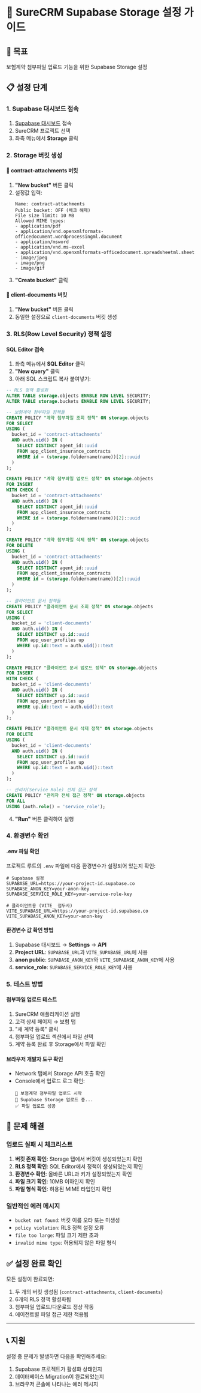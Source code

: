 # 📁 SureCRM Supabase Storage 설정 가이드

## 🎯 목표

보험계약 첨부파일 업로드 기능을 위한 Supabase Storage 설정

## 📋 설정 단계

### 1. Supabase 대시보드 접속

1. [Supabase 대시보드](https://app.supabase.com) 접속
2. SureCRM 프로젝트 선택
3. 좌측 메뉴에서 **Storage** 클릭

### 2. Storage 버킷 생성

#### 📂 contract-attachments 버킷

1. **"New bucket"** 버튼 클릭
2. 설정값 입력:
   ```
   Name: contract-attachments
   Public bucket: OFF (체크 해제)
   File size limit: 10 MB
   Allowed MIME types:
   - application/pdf
   - application/vnd.openxmlformats-officedocument.wordprocessingml.document
   - application/msword
   - application/vnd.ms-excel
   - application/vnd.openxmlformats-officedocument.spreadsheetml.sheet
   - image/jpeg
   - image/png
   - image/gif
   ```
3. **"Create bucket"** 클릭

#### 📂 client-documents 버킷

1. **"New bucket"** 버튼 클릭
2. 동일한 설정으로 `client-documents` 버킷 생성

### 3. RLS(Row Level Security) 정책 설정

#### SQL Editor 접속

1. 좌측 메뉴에서 **SQL Editor** 클릭
2. **"New query"** 클릭
3. 아래 SQL 스크립트 복사 붙여넣기:

```sql
-- RLS 정책 활성화
ALTER TABLE storage.objects ENABLE ROW LEVEL SECURITY;
ALTER TABLE storage.buckets ENABLE ROW LEVEL SECURITY;

-- 보험계약 첨부파일 정책들
CREATE POLICY "계약 첨부파일 조회 정책" ON storage.objects
FOR SELECT
USING (
  bucket_id = 'contract-attachments'
  AND auth.uid() IN (
    SELECT DISTINCT agent_id::uuid
    FROM app_client_insurance_contracts
    WHERE id = (storage.foldername(name))[2]::uuid
  )
);

CREATE POLICY "계약 첨부파일 업로드 정책" ON storage.objects
FOR INSERT
WITH CHECK (
  bucket_id = 'contract-attachments'
  AND auth.uid() IN (
    SELECT DISTINCT agent_id::uuid
    FROM app_client_insurance_contracts
    WHERE id = (storage.foldername(name))[2]::uuid
  )
);

CREATE POLICY "계약 첨부파일 삭제 정책" ON storage.objects
FOR DELETE
USING (
  bucket_id = 'contract-attachments'
  AND auth.uid() IN (
    SELECT DISTINCT agent_id::uuid
    FROM app_client_insurance_contracts
    WHERE id = (storage.foldername(name))[2]::uuid
  )
);

-- 클라이언트 문서 정책들
CREATE POLICY "클라이언트 문서 조회 정책" ON storage.objects
FOR SELECT
USING (
  bucket_id = 'client-documents'
  AND auth.uid() IN (
    SELECT DISTINCT up.id::uuid
    FROM app_user_profiles up
    WHERE up.id::text = auth.uid()::text
  )
);

CREATE POLICY "클라이언트 문서 업로드 정책" ON storage.objects
FOR INSERT
WITH CHECK (
  bucket_id = 'client-documents'
  AND auth.uid() IN (
    SELECT DISTINCT up.id::uuid
    FROM app_user_profiles up
    WHERE up.id::text = auth.uid()::text
  )
);

CREATE POLICY "클라이언트 문서 삭제 정책" ON storage.objects
FOR DELETE
USING (
  bucket_id = 'client-documents'
  AND auth.uid() IN (
    SELECT DISTINCT up.id::uuid
    FROM app_user_profiles up
    WHERE up.id::text = auth.uid()::text
  )
);

-- 관리자(Service Role) 전체 접근 정책
CREATE POLICY "관리자 전체 접근 정책" ON storage.objects
FOR ALL
USING (auth.role() = 'service_role');
```

4. **"Run"** 버튼 클릭하여 실행

### 4. 환경변수 확인

#### .env 파일 확인

프로젝트 루트의 `.env` 파일에 다음 환경변수가 설정되어 있는지 확인:

```env
# Supabase 설정
SUPABASE_URL=https://your-project-id.supabase.co
SUPABASE_ANON_KEY=your-anon-key
SUPABASE_SERVICE_ROLE_KEY=your-service-role-key

# 클라이언트용 (VITE_ 접두사)
VITE_SUPABASE_URL=https://your-project-id.supabase.co
VITE_SUPABASE_ANON_KEY=your-anon-key
```

#### 환경변수 값 확인 방법

1. Supabase 대시보드 → **Settings** → **API**
2. **Project URL**: `SUPABASE_URL`과 `VITE_SUPABASE_URL`에 사용
3. **anon public**: `SUPABASE_ANON_KEY`와 `VITE_SUPABASE_ANON_KEY`에 사용
4. **service_role**: `SUPABASE_SERVICE_ROLE_KEY`에 사용

### 5. 테스트 방법

#### 첨부파일 업로드 테스트

1. SureCRM 애플리케이션 실행
2. 고객 상세 페이지 → 보험 탭
3. "새 계약 등록" 클릭
4. 첨부파일 업로드 섹션에서 파일 선택
5. 계약 등록 완료 후 Storage에서 파일 확인

#### 브라우저 개발자 도구 확인

- Network 탭에서 Storage API 호출 확인
- Console에서 업로드 로그 확인:
  ```
  📎 보험계약 첨부파일 업로드 시작
  📁 Supabase Storage 업로드 중...
  ✅ 파일 업로드 성공
  ```

## 🚨 문제 해결

### 업로드 실패 시 체크리스트

1. **버킷 존재 확인**: Storage 탭에서 버킷이 생성되었는지 확인
2. **RLS 정책 확인**: SQL Editor에서 정책이 생성되었는지 확인
3. **환경변수 확인**: 올바른 URL과 키가 설정되었는지 확인
4. **파일 크기 확인**: 10MB 이하인지 확인
5. **파일 형식 확인**: 허용된 MIME 타입인지 확인

### 일반적인 에러 메시지

- `bucket not found`: 버킷 이름 오타 또는 미생성
- `policy violation`: RLS 정책 설정 오류
- `file too large`: 파일 크기 제한 초과
- `invalid mime type`: 허용되지 않은 파일 형식

## ✅ 설정 완료 확인

모든 설정이 완료되면:

1. 두 개의 버킷 생성됨 (`contract-attachments`, `client-documents`)
2. 6개의 RLS 정책 활성화됨
3. 첨부파일 업로드/다운로드 정상 작동
4. 에이전트별 파일 접근 제한 적용됨

---

## 📞 지원

설정 중 문제가 발생하면 다음을 확인해주세요:

1. Supabase 프로젝트가 활성화 상태인지
2. 데이터베이스 Migration이 완료되었는지
3. 브라우저 콘솔에 나타나는 에러 메시지
